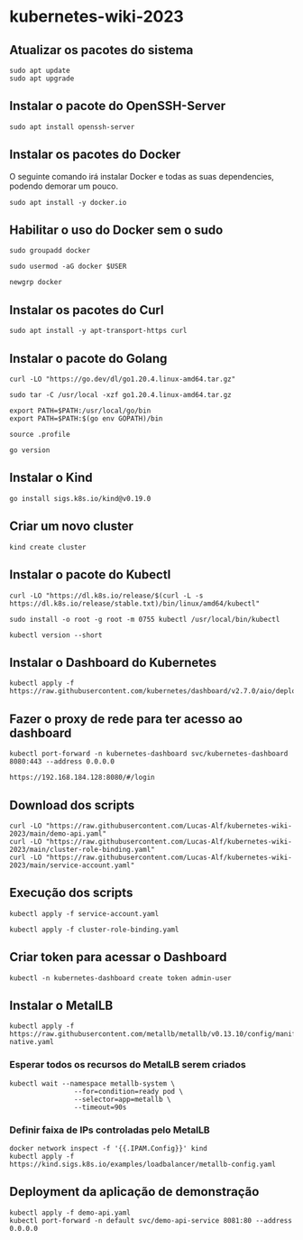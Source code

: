 # kubernetes-wiki-2023
## Atualizar os pacotes do sistema
```
sudo apt update
sudo apt upgrade
```

## Instalar o pacote do OpenSSH-Server
```
sudo apt install openssh-server
```

## Instalar os pacotes do Docker
O seguinte comando irá instalar Docker e todas as suas dependencies, podendo demorar um pouco.
```
sudo apt install -y docker.io
```

## Habilitar o uso do Docker sem o sudo
```
sudo groupadd docker
```
```
sudo usermod -aG docker $USER
```
```
newgrp docker
```


## Instalar os pacotes do Curl
```
sudo apt install -y apt-transport-https curl
```

## Instalar o pacote do Golang
```
curl -LO "https://go.dev/dl/go1.20.4.linux-amd64.tar.gz"
```
```
sudo tar -C /usr/local -xzf go1.20.4.linux-amd64.tar.gz
```
```
export PATH=$PATH:/usr/local/go/bin
export PATH=$PATH:$(go env GOPATH)/bin
```
```
source .profile
```
```
go version
```

## Instalar o Kind
```
go install sigs.k8s.io/kind@v0.19.0
```

## Criar um novo cluster
```
kind create cluster
```

## Instalar o pacote do Kubectl
```
curl -LO "https://dl.k8s.io/release/$(curl -L -s https://dl.k8s.io/release/stable.txt)/bin/linux/amd64/kubectl"
```
```
sudo install -o root -g root -m 0755 kubectl /usr/local/bin/kubectl
```
```
kubectl version --short
```

## Instalar o Dashboard do Kubernetes
```
kubectl apply -f https://raw.githubusercontent.com/kubernetes/dashboard/v2.7.0/aio/deploy/recommended.yaml
```

## Fazer o proxy de rede para ter acesso ao dashboard
```
kubectl port-forward -n kubernetes-dashboard svc/kubernetes-dashboard 8080:443 --address 0.0.0.0
```
```
https://192.168.184.128:8080/#/login
```

## Download dos scripts
```
curl -LO "https://raw.githubusercontent.com/Lucas-Alf/kubernetes-wiki-2023/main/demo-api.yaml"
curl -LO "https://raw.githubusercontent.com/Lucas-Alf/kubernetes-wiki-2023/main/cluster-role-binding.yaml"
curl -LO "https://raw.githubusercontent.com/Lucas-Alf/kubernetes-wiki-2023/main/service-account.yaml"
```

## Execução dos scripts
```
kubectl apply -f service-account.yaml
```
```
kubectl apply -f cluster-role-binding.yaml
```

## Criar token para acessar o Dashboard
```
kubectl -n kubernetes-dashboard create token admin-user
```

## Instalar o MetalLB
```
kubectl apply -f https://raw.githubusercontent.com/metallb/metallb/v0.13.10/config/manifests/metallb-native.yaml
```
### Esperar todos os recursos do MetalLB serem criados
```
kubectl wait --namespace metallb-system \
                --for=condition=ready pod \
                --selector=app=metallb \
                --timeout=90s
```

### Definir faixa de IPs controladas pelo MetalLB
```
docker network inspect -f '{{.IPAM.Config}}' kind
kubectl apply -f https://kind.sigs.k8s.io/examples/loadbalancer/metallb-config.yaml
```


## Deployment da aplicação de demonstração
```
kubectl apply -f demo-api.yaml
kubectl port-forward -n default svc/demo-api-service 8081:80 --address 0.0.0.0
```
